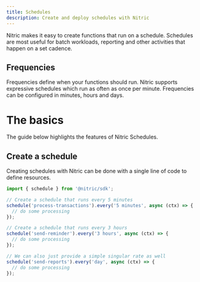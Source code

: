 ```yaml
---
title: Schedules
description: Create and deploy schedules with Nitric
---
```


Nitric makes it easy to create functions that run on a schedule. Schedules are most useful for batch workloads, reporting and other activities that happen on a set cadence.

## Frequencies

Frequencies define when your functions should run. Nitric supports expressive schedules which run as often as once per minute. Frequencies can be configured in minutes, hours and days.

# The basics

The guide below highlights the features of Nitric Schedules.

## Create a schedule

Creating schedules with Nitric can be done with a single line of code to define resources.

```javascript
import { schedule } from '@nitric/sdk';

// Create a schedule that runs every 5 minutes
schedule('process-transactions').every('5 minutes', async (ctx) => {
  // do some processing
});

// Create a schedule that runs every 3 hours
schedule('send-reminder').every('3 hours', async (ctx) => {
  // do some processing
});

// We can also just provide a simple singular rate as well
schedule('send-reports').every('day', async (ctx) => {
  // do some processing
});
```

